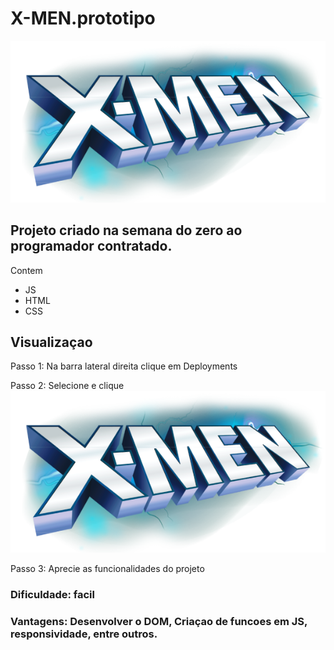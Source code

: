 # X-MEN.prototipo
![](https://raw.githubusercontent.com/MariaEduardaAcyole/X-MEN.prototipo/main/src/imagens/logo.svg)


## Projeto criado na semana do zero ao programador contratado.

Contem 
- JS
- HTML
- CSS

## Visualizaçao 
Passo 1: 
Na barra lateral direita clique em Deployments

Passo 2:
Selecione e clique ![](https://raw.githubusercontent.com/MariaEduardaAcyole/X-MEN.prototipo/main/src/imagens/logo.svg)

Passo 3: 
Aprecie as funcionalidades do projeto

### Dificuldade: facil

### Vantagens: Desenvolver o DOM, Criaçao de funcoes em JS, responsividade, entre outros.
